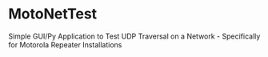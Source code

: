 # MotoNetTest
Simple GUI/Py Application to Test UDP Traversal on a Network - Specifically for Motorola Repeater Installations
